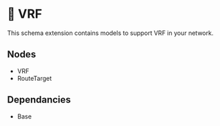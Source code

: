 # 🧩 VRF

This schema extension contains models to support VRF in your network.

## Nodes

- VRF
- RouteTarget

## Dependancies

- Base
